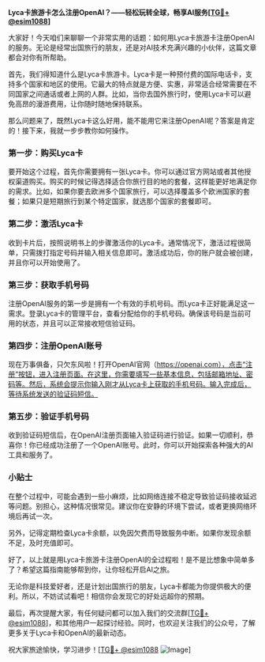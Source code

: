 **Lyca卡旅游卡怎么注册OpenAI？——轻松玩转全球，畅享AI服务[[TG💪+ @esim1088](https://t.me/s/esim1088)]**

大家好！今天咱们来聊聊一个非常实用的话题：如何用Lyca卡旅游卡注册OpenAI的服务。无论是经常出国旅行的朋友，还是对AI技术充满兴趣的小伙伴，这篇文章都会对你有所帮助。

首先，我们得知道什么是Lyca卡旅游卡。Lyca卡是一种预付费的国际电话卡，支持多个国家和地区的使用。它最大的特点就是方便、实惠，非常适合经常需要在不同国家之间通话或者上网的人群。比如，当你去国外旅行时，使用Lyca卡可以避免高昂的漫游费用，让你随时随地保持联系。

那么问题来了，既然Lyca卡这么好用，能不能用它来注册OpenAI呢？答案是肯定的！接下来，我就一步步教你如何操作。

### 第一步：购买Lyca卡

要开始这个过程，首先你需要拥有一张Lyca卡。你可以通过官方网站或者其他授权渠道购买。购买的时候记得选择适合你旅行目的地的套餐，这样能更好地满足你的需求。比如，如果你要去欧洲多个国家旅行，可以选择覆盖多个欧洲国家的套餐；如果只是短期旅行到某个特定国家，就选那个国家的套餐即可。

### 第二步：激活Lyca卡

收到卡片后，按照说明书上的步骤激活你的Lyca卡。通常情况下，激活过程很简单，只需拨打指定号码并输入相关信息即可。激活成功后，你的账户就会被创建，并且你可以开始使用了。

### 第三步：获取手机号码

注册OpenAI服务的第一步是拥有一个有效的手机号码。而Lyca卡正好能满足这一需求。登录Lyca卡的管理平台，查看分配给你的手机号码。确保该号码是当前可用的状态，并且可以正常接收短信验证码。

### 第四步：注册OpenAI账号

现在万事俱备，只欠东风啦！打开OpenAI官网（https://openai.com），点击“注册”按钮，进入注册页面。在这里，你需要填写一些基本信息，包括邮箱地址、密码等。然后，系统会提示你输入刚才从Lyca卡上获取的手机号码。输入完成后，等待系统发送的验证码短信。

### 第五步：验证手机号码

收到验证码短信后，在OpenAI注册页面输入验证码进行验证。如果一切顺利，恭喜你！你已经成功注册了一个OpenAI账号。此时，你可以开始探索各种强大的AI工具和服务了。

### 小贴士

在整个过程中，可能会遇到一些小麻烦，比如网络连接不稳定导致验证码接收延迟等问题。别担心，这种情况很常见。建议你在安静的环境下尝试，或者更换网络环境后再试一次。

另外，记得定期检查Lyca卡余额，以免因欠费而导致服务中断。如果你发现余额不足，及时充值即可。

好了，以上就是用Lyca卡旅游卡注册OpenAI的全过程啦！是不是比想象中简单多了？希望这篇指南能够帮到你，让你轻松开启AI之旅。

无论你是科技爱好者，还是计划出国旅行的朋友，Lyca卡都能为你提供极大的便利。所以，不妨试试看吧！相信你会发现它的好处远超你的预期。

最后，再次提醒大家，有任何疑问都可以加入我们的交流群[[TG💪+ @esim1088](https://t.me/s/esim1088)]，和其他用户一起探讨经验。同时，也欢迎关注我们的公众号，了解更多关于Lyca卡和OpenAI的最新动态。

祝大家旅途愉快，学习进步！[[TG💪+ @esim1088](https://t.me/s/esim1088) ![Image](https://i.postimg.cc/4NQfJmqS/Snipaste-2025-05-13-00-14-12.png)]